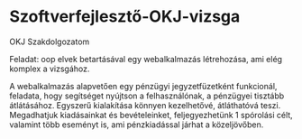 # Szoftverfejlesztő-OKJ-vizsga

OKJ Szakdolgozatom

Feladat: oop elvek betartásával egy webalkalmazás létrehozása, ami elég komplex a vizsgához.

A webalkalmazás alapvetően egy pénzügyi jegyzetfüzetként funkcionál, feladata, hogy segítséget nyújtson a felhasználónak, a pénzügyei tisztább átlátásához. Egyszerű kialakítása könnyen kezelhetővé, átláthatóvá teszi. Megadhatjuk kiadásainkat és bevételeinket, feljegyezhetünk 1 spórolási célt, valamint több eseményt is, ami pénzkiadással járhat a közeljövőben.
